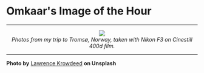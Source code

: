 # Omkaar's Image of the Hour

---

<div align="center">

<a href="https://unsplash.com/photos/snow-covered-mountains-meet-a-bright-cloudy-sky-3myTRO13hTY">
  <img src="https://images.unsplash.com/photo-1742458499968-d87ba5ad89dd?crop=entropy&cs=tinysrgb&fit=max&fm=jpg&ixid=M3w3NjA2Nzh8MHwxfHJhbmRvbXx8fHx8fHx8fDE3NTA1NDMyMDB8&ixlib=rb-4.1.0&q=80&w=1080" style="max-width:100%; height:auto;">
</a>

<br>
<i>Photos from my trip to Tromsø, Norway, taken with Nikon F3 on Cinestill 400d film.</i>

</div>

---

**Photo by** [Lawrence Krowdeed](https://unsplash.com/@krowdeed) **on Unsplash**
